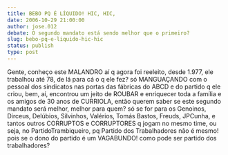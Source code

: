 ```yaml
---
title: BEBO PQ É LÍQUIDO! HIC, HIC,
date: 2006-10-29 21:00:00
author: jose.012
debate: O segundo mandato está sendo melhor que o primeiro?
slug: bebo-pq-e-liquido-hic-hic
status: publish 
type: post
---
```


Gente, conheço este MALANDRO aí q agora foi reeleito, desde 1.977, ele trabalhou até 78, de lá para cá o q ele fez? só MANGUAÇANDO com o pessoal dos sindicatos nas portas das fábricas do ABCD e do partido q ele criou, bem, aí, encontrou um jeito de ROUBAR e enriquecer toda a família e os amigos de 30 anos de CURRIOLA, então querem saber se este segundo mandato será melhor, melhor para quem? só se for para os Genoinos, Dirceus, Delúbios, Silvinhos, Valérios, Tomás Bastos, Freuds, JPCunha, e tantos outros CORRUPTOS e CORRUPTORES q jogam no mesmo time, ou seja, no PartidoTrambiqueiro, pq Partido dos Trabalhadores não é mesmo! pois se o dono do partido é um VAGABUNDO! como pode ser partido dos trabalhadores?
